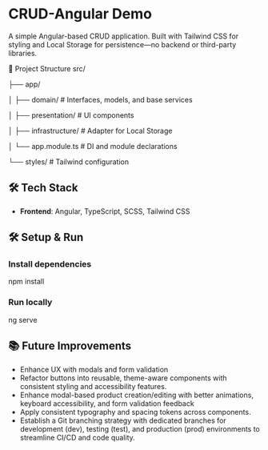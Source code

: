 # CRUD-Angular Demo
A simple Angular-based CRUD application. Built with Tailwind CSS for styling and Local Storage for persistence—no backend or third-party libraries.


📁 Project Structure
src/

├── app/

│   ├── domain/           # Interfaces, models, and base services

│   ├── presentation/     # UI components

│   ├── infrastructure/   # Adapter for Local Storage

│   └── app.module.ts     # DI and module declarations

└── styles/               # Tailwind configuration


## 🛠️ Tech Stack

- **Frontend**: Angular, TypeScript, SCSS, Tailwind CSS

## 🛠️ Setup & Run
### Install dependencies
npm install

### Run locally
ng serve


## 📚 Future Improvements
- Enhance UX with modals and form validation
- Refactor buttons into reusable, theme-aware components with consistent styling and accessibility features.
- Enhance modal-based product creation/editing with better animations, keyboard accessibility, and form validation feedback
- Apply consistent typography and spacing tokens across components.
- Establish a Git branching strategy with dedicated branches for development (dev), testing (test), and production (prod) environments to streamline CI/CD and code quality.



